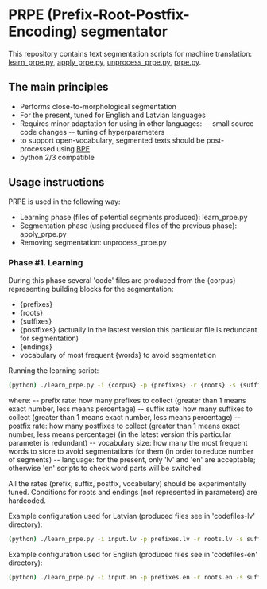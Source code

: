 # PRPE (Prefix-Root-Postfix-Encoding) segmentator

This repository contains text segmentation scripts for machine translation: [learn_prpe.py], [apply_prpe.py], [unprocess_prpe.py], [prpe.py].

## The main principles

  - Performs close-to-morphological segmentation
  - For the present, tuned for English and Latvian languages
  - Requires minor adaptation for using in other languages:
  -- small source code changes
  -- tuning of hyperparameters
  - to support open-vocabulary, segmented texts should be post-processed using [BPE]
  - python 2/3 compatible

## Usage instructions

PRPE is used in the following way:
  - Learning phase (files of potential segments produced): learn_prpe.py
  - Segmentation phase (using produced files of the previous phase): apply_prpe.py
  - Removing segmentation: unprocess_prpe.py

### Phase #1. Learning

During this phase several 'code' files are produced from the {corpus} representing building blocks for the segmentation:
  - {prefixes}
  - {roots}
  - {suffixes}
  - {postfixes} (actually in the lastest version this particular file is redundant for segmentation)
  - {endings}
  - vocabulary of most frequent {words} to avoid segmentation

Running the learning script:

```sh
(python) ./learn_prpe.py -i {corpus} -p {prefixes} -r {roots} -s {suffixes} -t {postfixes} -u {endings} -w {words} -a {prefix rate} -b {suffix rate} -c {postfix rate} -v {vocabulary size} -l {langugae}
```

where:
  -- prefix rate: how many prefixes to collect (greater than 1 means exact number, less means percentage)
  -- suffix rate: how many suffixes to collect (greater than 1 means exact number, less means percentage)
  -- postfix rate: how many postfixes to collect (greater than 1 means exact number, less means percentage) (in the latest version this particular parameter is redundant)
  -- vocabulary size: how many the most frequent words to store to avoid segmentations for them (in order to reduce number of segments)
  -- language: for the present, only 'lv' and 'en' are acceptable; otherwise 'en' scripts to check word parts will be switched

All the rates (prefix, suffix, postfix, vocabulary) should be experimentally tuned. Conditions for roots and endings (not represented in parameters) are hardcoded.

Example configuration used for Latvian (produced files see in 'codefiles-lv' directory):
```sh
(python) ./learn_prpe.py -i input.lv -p prefixes.lv -r roots.lv -s suffixes.lv -t postfixes.lv -u endings.lv -w words.lv -a 32 -b 1000 -c 0.1 -v 5000 -l lv
```

Example configuration used for English (produced files see in 'codefiles-en' directory):
```sh
(python) ./learn_prpe.py -i input.en -p prefixes.en -r roots.en -s suffixes.en -t postfixes.en -u endings.en -w words.en -a 32 -b 200 -c 180 -v 5000 -l en
```


   [BPE]: <https://github.com/rsennrich/subword-nmt>
   [learn_prpe.py]: <https://github.com/zuters/prpe/learn_prpe.py>
   [apply_prpe.py]: <https://github.com/zuters/prpe/apply_prpe.py>
   [unprocess_prpe.py]: <https://github.com/zuters/prpe/unprocess_prpe.py>
   [prpe.py]: <https://github.com/zuters/prpe/prpe.py>
